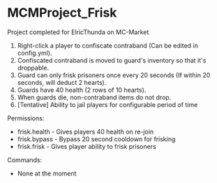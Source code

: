 # MCMProject_Frisk
Project completed for ElricThunda on MC-Market

1. Right-click a player to confiscate contraband (Can be edited in config.yml).
2. Confiscated contraband is moved to guard's inventory so that it's droppable.
3. Guard can only frisk prisoners once every 20 seconds (If within 20 seconds, will deduct 2 hearts).
4. Guards have 40 health (2 rows of 10 hearts).
5. When guards die, non-contraband items do not drop.
6. [Tentative] Ability to jail players for configurable period of time

Permissions:
  * frisk.health - Gives players 40 health on re-join
  * frisk.bypass - Bypass 20 second cooldown for frisking
  * frisk.frisk - Gives player ability to frisk prisoners

Commands:
  * None at the moment
